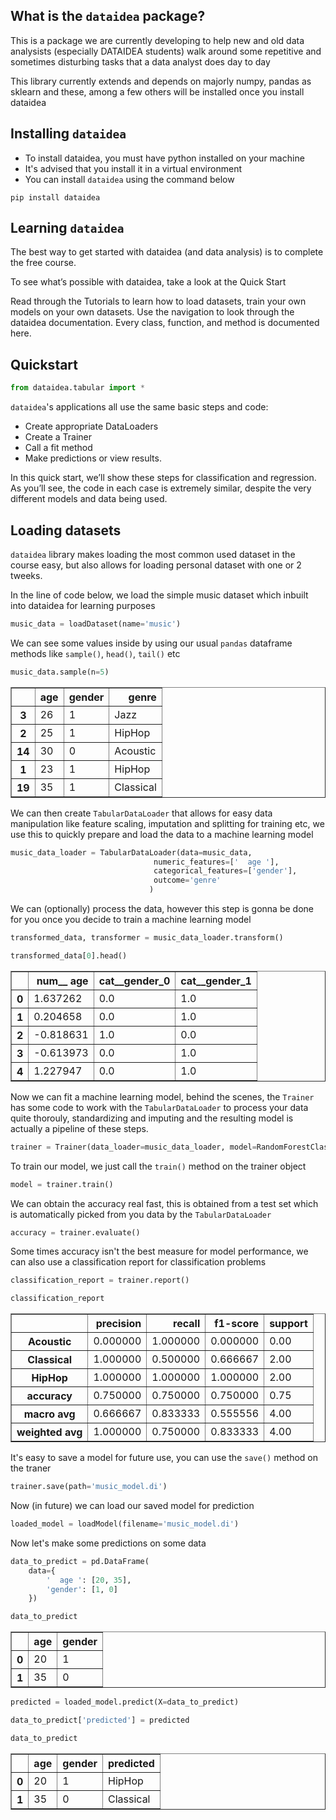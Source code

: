 ## What is the `dataidea` package?

This is a package we are currently developing to help new and old data analysists (especially DATAIDEA students) walk around some repetitive and sometimes disturbing tasks that a data analyst does day to day

This library currently extends and depends on majorly numpy, pandas as sklearn and these, among a few others will be installed once you install dataidea

## Installing `dataidea`

- To install dataidea, you must have python installed on your machine
- It's advised that you install it in a virtual environment
- You can install `dataidea` using the command below

```
pip install dataidea
```

## Learning `dataidea`

The best way to get started with dataidea (and data analysis) is to complete the free course.

To see what’s possible with dataidea, take a look at the Quick Start

Read through the Tutorials to learn how to load datasets, train your own models on your own datasets. Use the navigation to look through the dataidea documentation. Every class, function, and method is documented here.

## Quickstart

```python
from dataidea.tabular import *
```

`dataidea`'s applications all use the same basic steps and code:

- Create appropriate DataLoaders
- Create a Trainer
- Call a fit method
- Make predictions or view results.

In this quick start, we’ll show these steps for classification and regression. As you’ll see, the code in each case is extremely similar, despite the very different models and data being used.

## Loading datasets

`dataidea` library makes loading the most common used dataset in the course easy, but also allows for loading personal dataset with one or 2 tweeks.

In the line of code below, we load the simple music dataset which inbuilt into dataidea for learning purposes

```python
music_data = loadDataset(name='music')
```

We can see some values inside by using our usual `pandas` dataframe methods like `sample()`, `head()`, `tail()` etc

```python
music_data.sample(n=5)
```

<div>
<table border="1" class="dataframe">
  <thead>
    <tr style="text-align: right;">
      <th></th>
      <th>age</th>
      <th>gender</th>
      <th>genre</th>
    </tr>
  </thead>
  <tbody>
    <tr>
      <th>3</th>
      <td>26</td>
      <td>1</td>
      <td>Jazz</td>
    </tr>
    <tr>
      <th>2</th>
      <td>25</td>
      <td>1</td>
      <td>HipHop</td>
    </tr>
    <tr>
      <th>14</th>
      <td>30</td>
      <td>0</td>
      <td>Acoustic</td>
    </tr>
    <tr>
      <th>1</th>
      <td>23</td>
      <td>1</td>
      <td>HipHop</td>
    </tr>
    <tr>
      <th>19</th>
      <td>35</td>
      <td>1</td>
      <td>Classical</td>
    </tr>
  </tbody>
</table>
</div>

We can then create `TabularDataLoader` that allows for easy data manipulation like feature scaling, imputation and splitting for training etc, we use this to quickly prepare and load the data to a machine learning model

```python
music_data_loader = TabularDataLoader(data=music_data,
                                numeric_features=['  age '],
                                categorical_features=['gender'],
                                outcome='genre'
                               )
```

We can (optionally) process the data, however this step is gonna be done for you once you decide to train a machine learning model

```python
transformed_data, transformer = music_data_loader.transform()
```

```python
transformed_data[0].head()
```

<div>
<table border="1" class="dataframe">
  <thead>
    <tr style="text-align: right;">
      <th></th>
      <th>num__  age</th>
      <th>cat__gender_0</th>
      <th>cat__gender_1</th>
    </tr>
  </thead>
  <tbody>
    <tr>
      <th>0</th>
      <td>1.637262</td>
      <td>0.0</td>
      <td>1.0</td>
    </tr>
    <tr>
      <th>1</th>
      <td>0.204658</td>
      <td>0.0</td>
      <td>1.0</td>
    </tr>
    <tr>
      <th>2</th>
      <td>-0.818631</td>
      <td>1.0</td>
      <td>0.0</td>
    </tr>
    <tr>
      <th>3</th>
      <td>-0.613973</td>
      <td>0.0</td>
      <td>1.0</td>
    </tr>
    <tr>
      <th>4</th>
      <td>1.227947</td>
      <td>0.0</td>
      <td>1.0</td>
    </tr>
  </tbody>
</table>
</div>

Now we can fit a machine learning model, behind the scenes, the `Trainer` has some code to work with the `TabularDataLoader` to process your data quite thorouly, standardizing and imputing and the resulting model is actually a pipeline of these steps.

```python
trainer = Trainer(data_loader=music_data_loader, model=RandomForestClassifier())
```

To train our model, we just call the `train()` method on the trainer object

```python
model = trainer.train()
```

We can obtain the accuracy real fast, this is obtained from a test set which is automatically picked from you data by the `TabularDataLoader`

```python
accuracy = trainer.evaluate()
```

Some times accuracy isn't the best measure for model performance, we can also use a classification report for classification problems

```python
classification_report = trainer.report()
```

```python
classification_report
```

<div>
<table border="1" class="dataframe">
  <thead>
    <tr style="text-align: right;">
      <th></th>
      <th>precision</th>
      <th>recall</th>
      <th>f1-score</th>
      <th>support</th>
    </tr>
  </thead>
  <tbody>
    <tr>
      <th>Acoustic</th>
      <td>0.000000</td>
      <td>1.000000</td>
      <td>0.000000</td>
      <td>0.00</td>
    </tr>
    <tr>
      <th>Classical</th>
      <td>1.000000</td>
      <td>0.500000</td>
      <td>0.666667</td>
      <td>2.00</td>
    </tr>
    <tr>
      <th>HipHop</th>
      <td>1.000000</td>
      <td>1.000000</td>
      <td>1.000000</td>
      <td>2.00</td>
    </tr>
    <tr>
      <th>accuracy</th>
      <td>0.750000</td>
      <td>0.750000</td>
      <td>0.750000</td>
      <td>0.75</td>
    </tr>
    <tr>
      <th>macro avg</th>
      <td>0.666667</td>
      <td>0.833333</td>
      <td>0.555556</td>
      <td>4.00</td>
    </tr>
    <tr>
      <th>weighted avg</th>
      <td>1.000000</td>
      <td>0.750000</td>
      <td>0.833333</td>
      <td>4.00</td>
    </tr>
  </tbody>
</table>
</div>

It's easy to save a model for future use, you can use the `save()` method on the traner

```python
trainer.save(path='music_model.di')
```

Now (in future) we can load our saved model for prediction

```python
loaded_model = loadModel(filename='music_model.di')
```

Now let's make some predictions on some data

```python
data_to_predict = pd.DataFrame(
    data={
        '  age ': [20, 35],
        'gender': [1, 0]
    })

data_to_predict
```

<div>
<table border="1" class="dataframe">
  <thead>
    <tr style="text-align: right;">
      <th></th>
      <th>age</th>
      <th>gender</th>
    </tr>
  </thead>
  <tbody>
    <tr>
      <th>0</th>
      <td>20</td>
      <td>1</td>
    </tr>
    <tr>
      <th>1</th>
      <td>35</td>
      <td>0</td>
    </tr>
  </tbody>
</table>
</div>

```python
predicted = loaded_model.predict(X=data_to_predict)
```

```python
data_to_predict['predicted'] = predicted
```

```python
data_to_predict
```

<div>
<table border="1" class="dataframe">
  <thead>
    <tr style="text-align: right;">
      <th></th>
      <th>age</th>
      <th>gender</th>
      <th>predicted</th>
    </tr>
  </thead>
  <tbody>
    <tr>
      <th>0</th>
      <td>20</td>
      <td>1</td>
      <td>HipHop</td>
    </tr>
    <tr>
      <th>1</th>
      <td>35</td>
      <td>0</td>
      <td>Classical</td>
    </tr>
  </tbody>
</table>
</div>

```python

```

